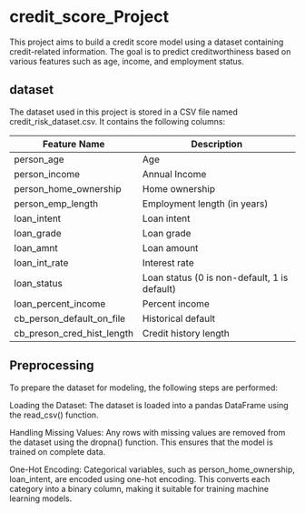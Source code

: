 # credit_score_Project

This project aims to build a credit score model using a dataset containing credit-related information. The goal is to predict creditworthiness based on various features such as age, income, and employment status.
## dataset 
The dataset used in this project is stored in a CSV file named credit_risk_dataset.csv. It contains the following columns:

| Feature Name                 | Description                      |
|------------------------------|----------------------------------|
| person_age                   | Age                              |
| person_income                | Annual Income                    |
| person_home_ownership        | Home ownership                   |
| person_emp_length            | Employment length (in years)     |
| loan_intent                  | Loan intent                      |
| loan_grade                   | Loan grade                       |
| loan_amnt                    | Loan amount                      |
| loan_int_rate                | Interest rate                    |
| loan_status                  | Loan status (0 is non-default, 1 is default) |
| loan_percent_income          | Percent income                   |
| cb_person_default_on_file    | Historical default               |
| cb_preson_cred_hist_length   | Credit history length            |


## Preprocessing

To prepare the dataset for modeling, the following steps are performed:

Loading the Dataset: The dataset is loaded into a pandas DataFrame using the read_csv() function.

Handling Missing Values: Any rows with missing values are removed from the dataset using the dropna() function. This ensures that the model is trained on complete data.

One-Hot Encoding: Categorical variables, such as person_home_ownership, loan_intent, are encoded using one-hot encoding. This converts each category into a binary column, making it suitable for training machine learning models.
